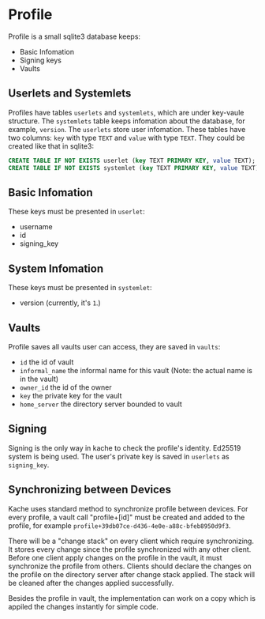 # Profile

Profile is a small sqlite3 database keeps:

- Basic Infomation
- Signing keys
- Vaults

## Userlets and Systemlets
Profiles have tables `userlets` and `systemlets`, which are under key-vaule structure. The `systemlets` table keeps infomation about the database, for example, `version`. The `userlets` store user infomation.
These tables have two columns: `key` with type `TEXT` and `value` with type `TEXT`. They could be created like that in sqlite3:
````sql
CREATE TABLE IF NOT EXISTS userlet (key TEXT PRIMARY KEY, value TEXT);
CREATE TABLE IF NOT EXISTS systemlet (key TEXT PRIMARY KEY, value TEXT);
````

## Basic Infomation
These keys must be presented in `userlet`:
- username
- id
- signing_key

## System Infomation
These keys must be presented in `systemlet`:
- version (currently, it's `1`.)

## Vaults
Profile saves all vaults user can access, they are saved in `vaults`:
- `id` the id of vault
- `informal_name` the informal name for this vault (Note: the actual name is in the vault)
- `owner_id` the id of the owner
- `key` the private key for the vault
- `home_server` the directory server bounded to vault

## Signing
Signing is the only way in kache to check the profile's identity. Ed25519 system is being used.
The user's private key is saved in `userlets` as `signing_key`.

## Synchronizing between Devices
Kache uses standard method to synchronize profile between devices. For every profile, a vault call "profile+[id]" must be created and added to the profile, for example `profile+39db07ce-d436-4e0e-a88c-bfeb8950d9f3`.

There will be a "change stack" on every client which require synchronizing. It stores every change since the profile synchronized with any other client. Before one client apply changes on the profile in the vault, it must synchronize the profile from others. Clients should declare the changes on the profile on the directory server after change stack applied. The stack will be cleaned after the changes applied successfully.

Besides the profile in vault, the implementation can work on a copy which is appiled the changes instantly for simple code.
